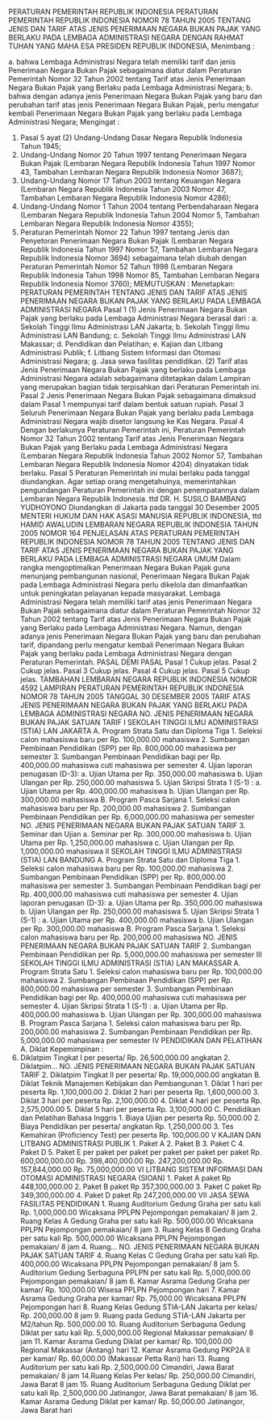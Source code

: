  PERATURAN PEMERINTAH REPUBLIK INDONESIA PERATURAN PEMERINTAH REPUBLIK INDONESIA NOMOR 78 TAHUN 2005 TENTANG JENIS DAN TARIF ATAS JENIS PENERIMAAN NEGARA BUKAN PAJAK YANG BERLAKU PADA LEMBAGA ADMINISTRASI NEGARA
DENGAN RAHMAT TUHAN YANG MAHA ESA PRESIDEN REPUBLIK INDONESIA,
Menimbang :

a. bahwa Lembaga Administrasi Negara telah memiliki tarif dan jenis Penerimaan Negara Bukan Pajak sebagaimana diatur dalam Peraturan Pemerintah Nomor 32 Tahun 2002 tentang Tarif atas Jenis Penerimaan Negara Bukan Pajak yang Berlaku pada Lembaga Administrasi Negara;
b. bahwa dengan adanya jenis Penerimaan Negara Bukan Pajak yang baru dan perubahan tarif atas jenis Penerimaan Negara Bukan Pajak, perlu mengatur kembali Penerimaan Negara Bukan Pajak yang berlaku pada Lembaga Administrasi Negara;
Mengingat :

1. Pasal 5 ayat (2) Undang-Undang Dasar Negara Republik Indonesia Tahun 1945;
2. Undang-Undang Nomor 20 Tahun 1997 tentang Penerimaan Negara Bukan Pajak (Lembaran Negara Republik Indonesia Tahun 1997 Nomor 43, Tambahan Lembaran Negara Republik Indonesia Nomor 3687);
3. Undang-Undang Nomor 17 Tahun 2003 tentang Keuangan Negara (Lembaran Negara Republik Indonesia Tahun 2003 Nomor 47, Tambahan Lembaran Negara Republik Indonesia Nomor 4286);
4. Undang-Undang Nomor 1 Tahun 2004 tentang Perbendaharaan Negara (Lembaran Negara Republik Indonesia Tahun 2004 Nomor 5, Tambahan Lembaran Negara Republik Indonesia Nomor 4355);
5. Peraturan Pemerintah Nomor 22 Tahun 1997 tentang Jenis dan Penyetoran Penerimaan Negara Bukan Pajak (Lembaran Negara Republik Indonesia Tahun 1997 Nomor 57, Tambahan Lembaran Negara Republik Indonesia Nomor 3694) sebagaimana telah diubah dengan Peraturan Pemerintah Nomor 52 Tahun 1998 (Lembaran Negara Republik Indonesia Tahun 1998 Nomor 85, Tambahan Lembaran Negara Republik Indonesia Nomor 3760);
MEMUTUSKAN :
 Menetapkan: PERATURAN PEMERINTAH TENTANG JENIS DAN TARIF ATAS JENIS PENERIMAAN NEGARA BUKAN PAJAK YANG BERLAKU PADA LEMBAGA ADMINISTRASI NEGARA
Pasal 1
(1) Jenis Penerimaan Negara Bukan Pajak yang berlaku pada Lembaga Administrasi Negara berasal dari :
a. Sekolah Tinggi Ilmu Administrasi LAN Jakarta;
b. Sekolah Tinggi Ilmu Administrasi LAN Bandung;
c. Sekolah Tinggi Ilmu Administrasi LAN Makassar;
d. Pendidikan dan Pelatihan;
e. Kajian dan Litbang Administrasi Publik;
f. Litbang Sistem Informasi dan Otomasi Administrasi Negara;
g. Jasa sewa fasilitas pendidikan.
(2) Tarif atas Jenis Penerimaan Negara Bukan Pajak yang berlaku pada Lembaga Administrasi Negara adalah sebagaimana ditetapkan dalam Lampiran yang merupakan bagian tidak terpisahkan dari Peraturan Pemerintah ini.
Pasal 2
Jenis Penerimaan Negara Bukan Pajak sebagaimana dimaksud dalam Pasal 1 mempunyai tarif dalam bentuk satuan rupiah.
Pasal 3
Seluruh Penerimaan Negara Bukan Pajak yang berlaku pada Lembaga Administrasi Negara wajib disetor langsung ke Kas Negara.
Pasal 4
Dengan berlakunya Peraturan Pemerintah ini, Peraturan Pemerintah Nomor 32 Tahun 2002 tentang Tarif atas Jenis Penerimaan Negara Bukan Pajak yang Berlaku pada Lembaga Administrasi Negara (Lembaran Negara Republik Indonesia Tahun 2002 Nomor 57, Tambahan Lembaran Negara Republik Indonesia Nomor 4204) dinyatakan tidak berlaku.
Pasal 5
Peraturan Pemerintah ini mulai berlaku pada tanggal diundangkan.
Agar setiap orang mengetahuinya, memerintahkan pengundangan Peraturan Pemerintah ini dengan penempatannya dalam Lembaran Negara Republik Indonesia. ttd DR. H. SUSILO BAMBANG YUDHOYONO Diundangkan di Jakarta pada tanggal 30 Desember 2005 MENTERI HUKUM DAN HAK ASASI MANUSIA REPUBLIK INDONESIA, ttd HAMID AWALUDIN LEMBARAN NEGARA REPUBLIK INDONESIA TAHUN 2005 NOMOR 164 PENJELASAN ATAS PERATURAN PEMERINTAH REPUBLIK INDONESIA NOMOR 78 TAHUN 2005 TENTANG JENIS DAN TARIF ATAS JENIS PENERIMAAN NEGARA BUKAN PAJAK YANG BERLAKU PADA LEMBAGA ADMINISTRASI NEGARA UMUM Dalam rangka mengoptimalkan Penerimaan Negara Bukan Pajak guna menunjang pembangunan nasional, Penerimaan Negara Bukan Pajak pada Lembaga Administrasi Negara perlu dikelola dan dimanfaatkan untuk peningkatan pelayanan kepada masyarakat. Lembaga Administrasi Negara telah memiliki tarif atas jenis Penerimaan Negara Bukan Pajak sebagaimana diatur dalam Peraturan Pemerintah Nomor 32 Tahun 2002 tentang Tarif atas Jenis Penerimaan Negara Bukan Pajak yang Berlaku pada Lembaga Administrasi Negara. Namun, dengan adanya jenis Penerimaan Negara Bukan Pajak yang baru dan perubahan tarif, dipandang perlu mengatur kembali Penerimaan Negara Bukan Pajak yang berlaku pada Lembaga Administrasi Negara dengan Peraturan Pemerintah. PASAL DEMI PASAL Pasal 1 Cukup jelas.
Pasal 2
Cukup jelas.
Pasal 3
Cukup jelas.
Pasal 4
Cukup jelas.
Pasal 5
Cukup jelas. TAMBAHAN LEMBARAN NEGARA REPUBLIK INDONESIA NOMOR 4592 LAMPIRAN PERATURAN PEMERINTAH REPUBLIK INDONESIA NOMOR 78 TAHUN 2005 TANGGAL 30 DESEMBER 2005 TARIF ATAS JENIS PENERIMAAN NEGARA BUKAN PAJAK YANG BERLAKU PADA LEMBAGA ADMINISTRASI NEGARA NO. JENIS PENERIMAAN NEGARA BUKAN PAJAK SATUAN TARIF I SEKOLAH TINGGI ILMU ADMINISTRASI (STIA) LAN JAKARTA A. Program Strata Satu dan Diploma Tiga 1. Seleksi calon mahasiswa baru per Rp. 100,000.00 mahasiswa 2. Sumbangan Pembinaan Pendidikan (SPP) per Rp. 800,000.00 mahasiswa per semester 3. Sumbangan Pembinaan Pendidikan bagi per Rp. 400,000.00 mahasiswa cuti mahasiswa per semester 4. Ujian laporan penugasan (D-3):
a. Ujian Utama per Rp. 350,000.00 mahasiswa b. Ujian Ulangan per Rp. 250,000.00 mahasiswa 5. Ujian Skripsi Strata 1 (S-1) :
a. Ujian Utama per Rp. 400,000.00 mahasiswa b. Ujian Ulangan per Rp. 300,000.00 mahasiswa B. Program Pasca Sarjana 1. Seleksi calon mahasiswa baru per Rp. 200,000.00 mahasiswa 2. Sumbangan Pembinaan Pendidikan per Rp. 6,000,000.00 mahasiswa per semester NO. JENIS PENERIMAAN NEGARA BUKAN PAJAK SATUAN TARIF 3. Seminar dan Ujian a. Seminar per Rp. 300,000.00 mahasiswa b. Ujian Utama per Rp. 1,250,000.00 mahasiswa c. Ujian Ulangan per Rp. 1,000,000.00 mahasiswa II SEKOLAH TINGGI ILMU ADMINISTRASI (STIA) LAN BANDUNG A. Program Strata Satu dan Diploma Tiga 1. Seleksi calon mahasiswa baru per Rp. 100,000.00 mahasiswa 2. Sumbangan Pembinaan Pendidikan (SPP) per Rp. 800,000.00 mahasiswa per semester 3. Sumbangan Pembinaan Pendidikan bagi per Rp. 400,000.00 mahasiswa cuti mahasiswa per semester 4. Ujian laporan penugasan (D-3):
a. Ujian Utama per Rp. 350,000.00 mahasiswa b. Ujian Ulangan per Rp. 250,000.00 mahasiswa 5. Ujian Skripsi Strata 1 (S-1) :
a. Ujian Utama per Rp. 400,000.00 mahasiswa b. Ujian Ulangan per Rp. 300,000.00 mahasiswa B. Program Pasca Sarjana 1. Seleksi calon mahasiswa baru per Rp. 200,000.00 mahasiswa NO. JENIS PENERIMAAN NEGARA BUKAN PAJAK SATUAN TARIF 2. Sumbangan Pembinaan Pendidikan per Rp. 5,000,000.00 mahasiswa per semester III SEKOLAH TINGGI ILMU ADMINISTRASI (STIA) LAN MAKASSAR A. Program Strata Satu 1. Seleksi calon mahasiswa baru per Rp. 100,000.00 mahasiswa 2. Sumbangan Pembinaan Pendidikan (SPP) per Rp. 800,000.00 mahasiswa per semester 3. Sumbangan Pembinaan Pendidikan bagi per Rp. 400,000.00 mahasiswa cuti mahasiswa per semester 4. Ujian Skripsi Strata 1 (S-1) :
a. Ujian Utama per Rp. 400,000.00 mahasiswa b. Ujian Ulangan per Rp. 300,000.00 mahasiswa B. Program Pasca Sarjana 1. Seleksi calon mahasiswa baru per Rp. 200,000.00 mahasiswa 2. Sumbangan Pembinaan Pendidikan per Rp. 5,000,000.00 mahasiswa per semester IV PENDIDIKAN DAN PELATIHAN A. Diklat Kepemimpinan :
1. Diklatpim Tingkat I per peserta/ Rp. 26,500,000.00 angkatan 2. Diklatpim… NO. JENIS PENERIMAAN NEGARA BUKAN PAJAK SATUAN TARIF 2. Diklatpim Tingkat II per peserta/ Rp. 19,000,000.00 angkatan B. Diklat Teknik Manajemen Kebijakan dan Pembangunan 1. Diklat 1 hari per peserta Rp. 1,100,000.00 2. Diklat 2 hari per peserta Rp. 1,600,000.00 3. Diklat 3 hari per peserta Rp. 2,100,000.00 4. Diklat 4 hari per peserta Rp. 2,575,000.00 5. Diklat 5 hari per peserta Rp. 3,100,000.00 C. Pendidikan dan Pelatihan Bahasa Inggris 1. Biaya Ujian per peserta Rp. 50,000.00 2. Biaya Pendidikan per peserta/ angkatan Rp. 1,250,000.00 3. Tes Kemahiran (Proficiency Test) per peserta Rp. 100,000.00 V KAJIAN DAN LITBANG ADMINISTRASI PUBLIK 1. Paket A 2. Paket B 3. Paket C 4. Paket D 5. Paket E per paket per paket per paket per paket per paket Rp. 600,000,000.00 Rp. 398,400,000.00 Rp. 247,200,000.00 Rp. 157,844,000.00 Rp. 75,000,000.00 VI LITBANG SISTEM INFORMASI DAN OTOMASI ADMINISTRASI NEGARA (SIOAN) 1. Paket A paket Rp 448,100,000.00 2. Paket B paket Rp 357,300,000.00 3. Paket C paket Rp 349,300,000.00 4. Paket D paket Rp 247,200,000.00 VII JASA SEWA FASILITAS PENDIDIKAN 1. Ruang Auditorium Gedung Graha per satu kali Rp. 1,000,000.00 Wicaksana PPLPN Pejompongan pemakaian/ 8 jam 2. Ruang Kelas A Gedung Graha per satu kali Rp. 500,000.00 Wicaksana PPLPN Pejompongan pemakaian/ 8 jam 3. Ruang Kelas B Gedung Graha per satu kali Rp. 500,000.00 Wicaksana PPLPN Pejompongan pemakaian/ 8 jam 4. Ruang… NO. JENIS PENERIMAAN NEGARA BUKAN PAJAK SATUAN TARIF 4. Ruang Kelas C Gedung Graha per satu kali Rp. 400,000.00 Wicaksana PPLPN Pejompongan pemakaian/ 8 jam 5. Auditorium Gedung Serbaguna PPLPN per satu kali Rp. 5,000,000.00 Pejompongan pemakaian/ 8 jam 6. Kamar Asrama Gedung Graha per kamar/ Rp. 100,000.00 Wisesa PPLPN Pejompongan hari 7. Kamar Asrama Gedung Graha per kamar/ Rp. 75,000.00 Wicaksana PPLPN Pejompongan hari 8. Ruang Kelas Gedung STIA-LAN Jakarta per kelas/ Rp. 200,000.00 8 jam 9. Ruang pada Gedung STIA-LAN Jakarta per M2/tahun Rp. 500,000.00 10. Ruang Auditorium Serbaguna Gedung Diklat per satu kali Rp. 5,000,000.00 Regional Makassar pemakaian/ 8 jam 11. Kamar Asrama Gedung Diklat per kamar/ Rp. 100,000.00 Regional Makassar (Antang) hari 12. Kamar Asrama Gedung PKP2A II per kamar/ Rp. 60,000.00 (Makassar Petta Rani) hari 13. Ruang Auditorium per satu kali Rp. 2,500,000.00 Cimandiri, Jawa Barat pemakaian/ 8 jam 14.Ruang Kelas Per kelas/ Rp. 250,000.00 Cimandiri, Jawa Barat 8 jam 15. Ruang Auditorium Serbaguna Gedung Diklat per satu kali Rp. 2,500,000.00 Jatinangor, Jawa Barat pemakaian/ 8 jam 16. Kamar Asrama Gedung Diklat per kamar/ Rp. 50,000.00 Jatinangor, Jawa Barat hari